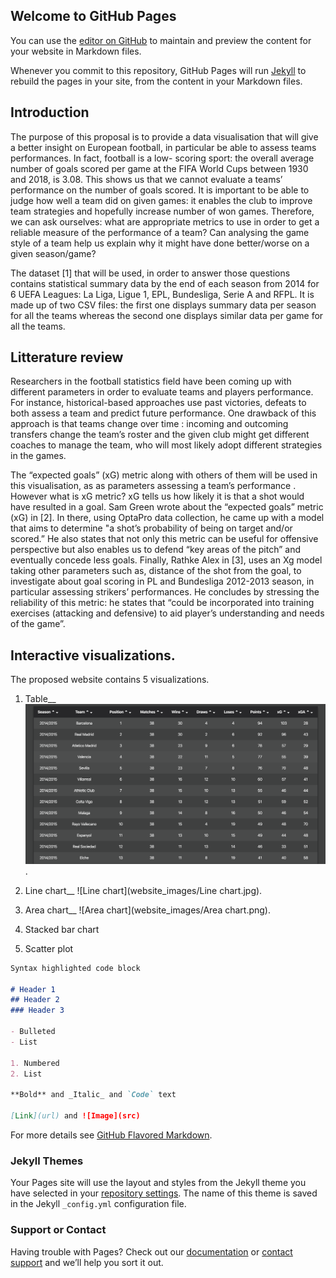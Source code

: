 ## Welcome to GitHub Pages

You can use the [editor on GitHub](https://github.com/KossaiSbai/sdv-kossai-sbai/edit/master/README.md) to maintain and preview the content for your website in Markdown files.

Whenever you commit to this repository, GitHub Pages will run [Jekyll](https://jekyllrb.com/) to rebuild the pages in your site, from the content in your Markdown files.

## Introduction
The purpose of this proposal is to provide a data visualisation that will give a better insight on European football, in particular be able to assess teams performances. In fact, football is a low- scoring sport: the overall average number of goals scored per game at the FIFA World Cups between 1930 and 2018, is 3.08. This shows us that we cannot evaluate a teams’ performance on the number of goals scored. It is important to be able to judge how well a team did on given games: it enables the club to improve team strategies and hopefully increase number of won games. 
Therefore, we can ask ourselves: what are appropriate metrics to use in order to get a reliable measure of the performance of a team? Can analysing the game style of a team help us explain why it might have done better/worse on a given season/game? 

The dataset [1] that will be used, in order to answer those questions contains statistical summary data by the end of each season from 2014 for 6 UEFA Leagues: La Liga, Ligue 1, EPL, Bundesliga, Serie A and RFPL. It is made up of two CSV files: the first one displays summary data per season for all the teams whereas the second one displays similar data per game for all the teams. 

## Litterature review 
Researchers in the football statistics field have been coming up with different parameters in order to evaluate teams and players performance. For instance, historical-based approaches use past victories, defeats to both assess a team and predict future performance. One drawback of this approach is that teams change over time : incoming and outcoming transfers change the team’s roster and the given club might get different coaches to manage the team, who will most likely adopt different strategies in the games.

The “expected goals” (xG) metric along with others of them will be used in this visualisation, as as parameters assessing a team’s performance . 
However what is xG metric? 
xG tells us how likely it is that a shot would have  resulted in a goal. 
Sam Green wrote about the “expected goals” metric (xG) in [2]. In there, using OptaPro data collection, he came up with a model that aims to determine "a shot’s probability of being on target and/or scored.” He also states that not only this metric can be useful for offensive perspective but
also enables us to defend “key areas of the pitch” and eventually concede less goals. 
Finally, Rathke Alex in [3], uses an Xg model taking other parameters such as, distance of the shot from the goal,  to investigate about goal scoring in PL and Bundesliga 2012-2013 season, in particular assessing strikers’ performances. He concludes by stressing the reliability of this metric: he states that “could be incorporated into training exercises (attacking and defensive) to aid player’s understanding and needs of the game”.

## Interactive visualizations.
The proposed website contains 5 visualizations. 
1. Table__ 
![Table](website_images/sdv_table.png). 
2. Line chart__ 
![Line chart](website_images/Line chart.jpg). 
3. Area chart__ 
![Area chart](website_images/Area chart.png).  
4. Stacked bar chart

5. Scatter plot

```markdown
Syntax highlighted code block

# Header 1
## Header 2
### Header 3

- Bulleted
- List

1. Numbered
2. List

**Bold** and _Italic_ and `Code` text

[Link](url) and ![Image](src)
```

For more details see [GitHub Flavored Markdown](https://guides.github.com/features/mastering-markdown/).

### Jekyll Themes

Your Pages site will use the layout and styles from the Jekyll theme you have selected in your [repository settings](https://github.com/KossaiSbai/sdv-kossai-sbai/settings). The name of this theme is saved in the Jekyll `_config.yml` configuration file.

### Support or Contact

Having trouble with Pages? Check out our [documentation](https://help.github.com/categories/github-pages-basics/) or [contact support](https://github.com/contact) and we’ll help you sort it out.
